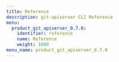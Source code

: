 ```yaml
---
title: Reference
description: git-apiserver CLI Reference
menu:
  product_git_apiserver_0.7.0:
    identifier: reference
    name: Reference
    weight: 1000
menu_name: product_git_apiserver_0.7.0
---
```


